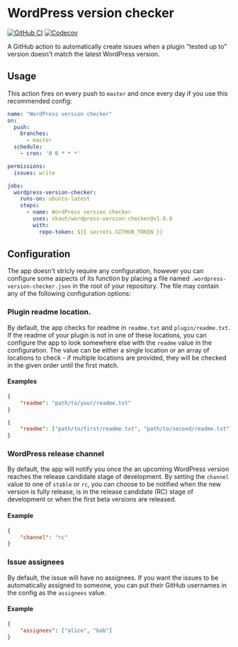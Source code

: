 # WordPress version checker

[![GitHub CI](https://img.shields.io/github/actions/workflow/status/skaut/wordpress-version-checker/CI.yml?label=CI&logo=github)](https://github.com/skaut/wordpress-version-checker/actions?query=branch%3Amaster)
[![Codecov](https://img.shields.io/codecov/c/gh/skaut/wordpress-version-checker?logo=codecov)](https://app.codecov.io/gh/skaut/wordpress-version-checker)

A GitHub action to automatically create issues when a plugin "tested up to" version doesn't match the latest WordPress version.

## Usage

This action fires on every push to `master` and once every day if you use this recommended config:

```yaml
name: "WordPress version checker"
on:
  push:
    branches:
      - master
  schedule:
    - cron: '0 0 * * *'

permissions:
  issues: write

jobs:
  wordpress-version-checker:
    runs-on: ubuntu-latest
    steps:
      - name: WordPress version checker
        uses: skaut/wordpress-version-checker@v1.0.0
        with:
          repo-token: ${{ secrets.GITHUB_TOKEN }}
```

## Configuration

The app doesn't stricly require any configuration, however you can configure some aspects of its function by placing a file named `.wordpress-version-checker.json` in the root of your repository. The file may contain any of the following configuration options:

### Plugin readme location.

By default, the app checks for readme in `readme.txt` and `plugin/readme.txt`. If the readme of your plugin is not in one of these locations, you can configure the app to look somewhere else with the `readme` value in the configuration. The value can be either a single location or an array of locations to check - if multiple locations are provided, they will be checked in the given order until the first match.

#### Examples

```json
{
    "readme": "path/to/your/readme.txt"
}
```

```json
{
    "readme": ["path/to/first/readme.txt", "path/to/second/readme.txt"]
}
```

### WordPress release channel

By default, the app will notify you once the an upcoming WordPress version reaches the release candidate stage of development. By setting the `channel` value to one of `stable` or `rc`, you can choose to be notified when the new version is fully release, is in the release candidate (RC) stage of development or when the first beta versions are released.

#### Example

```json
{
    "channel": "rc"
}
```

### Issue assignees

By default, the issue will have no assignees. If you want the issues to be automatically assigned to someone, you can put their GitHub usernames in the config as the `assignees` value.

#### Example

```json
{
    "assignees": ["alice", "bob"]
}
```
